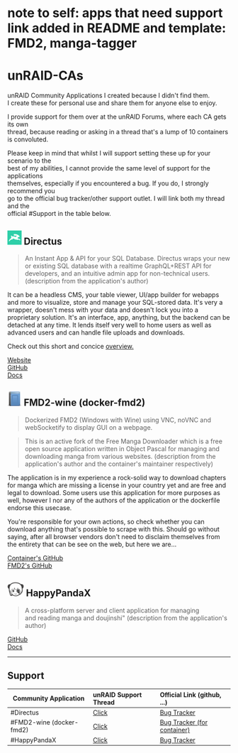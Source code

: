 # note to self: apps that need support link added in README and template: FMD2, manga-tagger

# unRAID-CAs
unRAID Community Applications I created because I didn't find them.<br>
I create these for personal use and share them for anyone else to enjoy.

I provide support for them over at the unRAID Forums, where each CA gets its own<br>
thread, because reading or asking in a thread that's a lump of 10 containers is convoluted.

Please keep in mind that whilst I will support setting these up for your scenario to the<br>
best of my abilities, I cannot provide the same level of support for the applications<br>
themselves, especially if you encountered a bug. If you do, I strongly recommend you<br>
go to the official bug tracker/other support outlet. I will link both my thread and the<br>
official #Support in the table below.


![Directus icon](/directus/directus_logo-32x32.png?raw=true)
Directus
--------

> An Instant App & API for your SQL Database.
> Directus wraps your new or existing SQL database with a realtime GraphQL+REST API for developers, and an intuitive admin app for non-technical users.
(description from the application's author)

It can be a headless CMS, your table viewer, UI/app builder for webapps and more to visualize, store and manage your SQL-stored data.
It's very a wrapper, doesn't mess with your data and doesn't lock you into a proprietary solution.
It's an interface, app, anything, but the backend can be detached at any time.
It lends itself very well to home users as well as advanced users and can handle file uploads and downloads.

Check out this short and concice [overview.](https://www.youtube.com/watch?v=xDsn4ChMmD4)

[Website](https://directus.io/)<br>
[GitHub](http://github.com/directus/directus)<br>
[Docs](https://docs.directus.io/)


![FMD2-wine icon](/FMD2-wine/fmd2_logo-32x32.png?raw=true)
FMD2-wine (docker-fmd2)
-----------------------

> Dockerized FMD2 (Windows with Wine) using VNC, noVNC and webSocketify to display GUI on a webpage.

> This is an active fork of the Free Manga Downloader which is a free open source application written in Object Pascal for managing and downloading manga from various websites.
(description from the application's author and the container's maintainer respectively)

The application is in my experience a rock-solid way to download chapters for manga which are missing a license in your country yet and are free and legal to download. Some users use this application for more purposes as well, however I nor any of the authors of the application or the dockerfile endorse this usecase.

You're responsible for your own actions, so check whether you can download anything that's possible to scrape with this. Should go without saying, after all browser vendors don't need to disclaim themselves from the entirety that can be see on the web, but here we are...

[Container's GitHub](https://github.com/Banh-Canh/docker-FMD2)<br>
[FMD2's GitHub](https://github.com/dazedcat19/FMD2)


![HappyPandaX icon](/happypandax/hpx_logo-37x32.png?raw=true)
HappyPandaX
-----------

> A cross-platform server and client application for managing<br>
> and reading manga and doujinshi"
(description from the application's author)

[GitHub](https://github.com/happypandax/happypandax)<br>
[Docs](https://happypandax.github.io/)

___

Support
-------

| Community Application   |   unRAID Support Thread   |  Official Link (github, ...) |
|-------------------------|:--------------------------|:-----------------------------|
| #Directus               | [Click](https://forums.unraid.net/topic/113109-support-glassed-silver-directus/) | [Bug Tracker](https://github.com/directus/directus/issues) |
| #FMD2-wine (docker-fmd2)| [Click](https://forums.unraid.net/topic/121828-fmd2-wine-docker-fmd2-support-thread/) | [Bug Tracker (for container)](https://github.com/Banh-Canh/docker-FMD2) |
| #HappyPandaX            | [Click](https://forums.unraid.net/topic/93148-happypandax-support-thread/) | [Bug Tracker](https://github.com/happypandax/happypandax/issues) |
